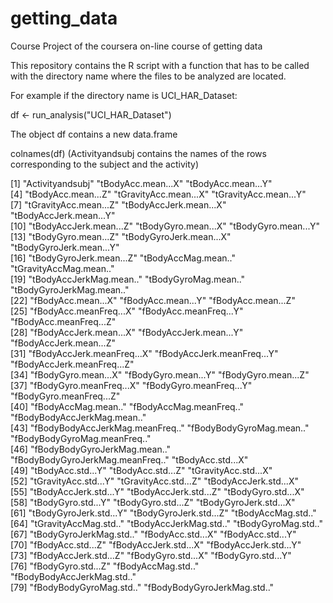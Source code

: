 getting_data
============

Course Project of the coursera on-line course of getting data

This repository contains the  R script with a function that has to be called with the directory name where the files to be analyzed are located.

For example if the directory name is UCI_HAR_Dataset:

df <- run_analysis("UCI_HAR_Dataset")

The object df contains a new data.frame

colnames(df) (Activityandsubj contains the names of the rows corresponding to the subject and the activity)

[1] "Activityandsubj"                 "tBodyAcc.mean...X"               "tBodyAcc.mean...Y"              
 [4] "tBodyAcc.mean...Z"               "tGravityAcc.mean...X"            "tGravityAcc.mean...Y"           
 [7] "tGravityAcc.mean...Z"            "tBodyAccJerk.mean...X"           "tBodyAccJerk.mean...Y"          
[10] "tBodyAccJerk.mean...Z"           "tBodyGyro.mean...X"              "tBodyGyro.mean...Y"             
[13] "tBodyGyro.mean...Z"              "tBodyGyroJerk.mean...X"          "tBodyGyroJerk.mean...Y"         
[16] "tBodyGyroJerk.mean...Z"          "tBodyAccMag.mean.."              "tGravityAccMag.mean.."          
[19] "tBodyAccJerkMag.mean.."          "tBodyGyroMag.mean.."             "tBodyGyroJerkMag.mean.."        
[22] "fBodyAcc.mean...X"               "fBodyAcc.mean...Y"               "fBodyAcc.mean...Z"              
[25] "fBodyAcc.meanFreq...X"           "fBodyAcc.meanFreq...Y"           "fBodyAcc.meanFreq...Z"          
[28] "fBodyAccJerk.mean...X"           "fBodyAccJerk.mean...Y"           "fBodyAccJerk.mean...Z"          
[31] "fBodyAccJerk.meanFreq...X"       "fBodyAccJerk.meanFreq...Y"       "fBodyAccJerk.meanFreq...Z"      
[34] "fBodyGyro.mean...X"              "fBodyGyro.mean...Y"              "fBodyGyro.mean...Z"             
[37] "fBodyGyro.meanFreq...X"          "fBodyGyro.meanFreq...Y"          "fBodyGyro.meanFreq...Z"         
[40] "fBodyAccMag.mean.."              "fBodyAccMag.meanFreq.."          "fBodyBodyAccJerkMag.mean.."     
[43] "fBodyBodyAccJerkMag.meanFreq.."  "fBodyBodyGyroMag.mean.."         "fBodyBodyGyroMag.meanFreq.."    
[46] "fBodyBodyGyroJerkMag.mean.."     "fBodyBodyGyroJerkMag.meanFreq.." "tBodyAcc.std...X"               
[49] "tBodyAcc.std...Y"                "tBodyAcc.std...Z"                "tGravityAcc.std...X"            
[52] "tGravityAcc.std...Y"             "tGravityAcc.std...Z"             "tBodyAccJerk.std...X"           
[55] "tBodyAccJerk.std...Y"            "tBodyAccJerk.std...Z"            "tBodyGyro.std...X"              
[58] "tBodyGyro.std...Y"               "tBodyGyro.std...Z"               "tBodyGyroJerk.std...X"          
[61] "tBodyGyroJerk.std...Y"           "tBodyGyroJerk.std...Z"           "tBodyAccMag.std.."              
[64] "tGravityAccMag.std.."            "tBodyAccJerkMag.std.."           "tBodyGyroMag.std.."             
[67] "tBodyGyroJerkMag.std.."          "fBodyAcc.std...X"                "fBodyAcc.std...Y"               
[70] "fBodyAcc.std...Z"                "fBodyAccJerk.std...X"            "fBodyAccJerk.std...Y"           
[73] "fBodyAccJerk.std...Z"            "fBodyGyro.std...X"               "fBodyGyro.std...Y"              
[76] "fBodyGyro.std...Z"               "fBodyAccMag.std.."               "fBodyBodyAccJerkMag.std.."      
[79] "fBodyBodyGyroMag.std.."          "fBodyBodyGyroJerkMag.std.."
